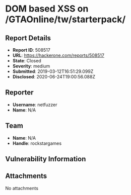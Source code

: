# DOM based XSS on /GTAOnline/tw/starterpack/

## Report Details
- **Report ID**: 508517
- **URL**: https://hackerone.com/reports/508517
- **State**: Closed
- **Severity**: medium
- **Submitted**: 2019-03-12T16:51:29.099Z
- **Disclosed**: 2020-06-24T19:00:56.088Z

## Reporter
- **Username**: netfuzzer
- **Name**: N/A

## Team
- **Name**: N/A
- **Handle**: rockstargames

## Vulnerability Information


## Attachments
No attachments
